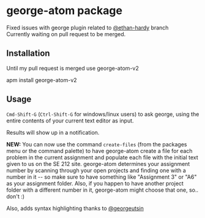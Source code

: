 # george-atom package

Fixed issues with george plugin related to [@ethan-hardy](https://github.com/ethan-hardy) branch   
Currently waiting on pull request to be merged.
## Installation

Until my pull request is merged use george-atom-v2

apm install george-atom-v2

## Usage
`Cmd-Shift-G` (`Ctrl-Shift-G` for windows/linux users) to ask george, using the entire contents of your current text editor as input.

Results will show up in a notification.

**NEW:** You can now use the command `create-files` (from the packages menu or the command palette) to have george-atom create a file for each problem in the current assignment and populate each file with the initial text given to us on the SE 212 site.
george-atom determines your assignment number by scanning through your open projects and finding one with a number in it -- so make sure to have something like "Assignment 3" or "A6" as your assignment folder. Also, if you happen to have another project folder with a different number in it, george-atom might choose that one, so.. don't :)

Also, adds syntax highlighting thanks to [@georgeutsin](https://github.com/georgeutsin)

